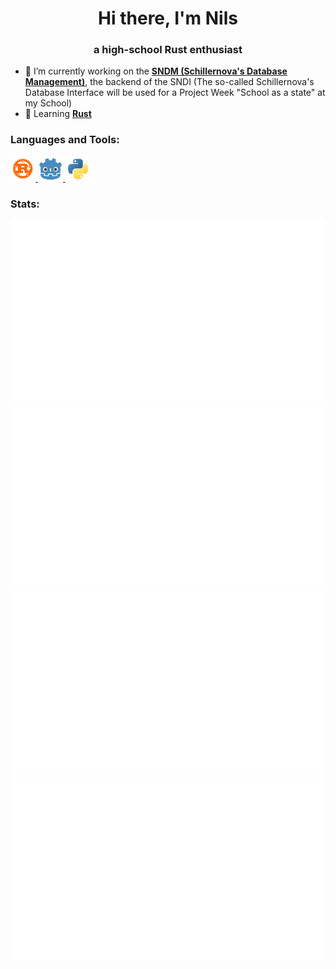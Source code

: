 <h1 align="center">Hi there, I'm Nils</h1>
<h3 align="center">a high-school Rust enthusiast</h3>

- 🔭 I’m currently working on the **[SNDM (Schillernova's Database Management)](https://github.com/NWrenger/sndm)**, the backend of the SNDI (The so-called Schillernova's Database Interface will be used for a Project Week "School as a state" at my School)
- 🦀 Learning **[Rust](https://www.rust-lang.org/)**

<h3 align="left">Languages and Tools:</h3>
<p align="left">
<a href="https://www.rust-lang.org/" target="_blank" rel="noreferrer"> <img src="https://raw.githubusercontent.com/NWrenger/NWrenger/master/rust-icon-orange.svg" alt="rust" width="40" height="40"/> </a> <a href="https://godotengine.org/" target="_blank" rel="noreferrer"> <img src="https://raw.githubusercontent.com/devicons/devicon/master/icons/godot/godot-original.svg" alt="rust" width="40" height="40"/> </a> <a href="https://www.python.org/" target="_blank" rel="noreferrer"> <img src="https://raw.githubusercontent.com/devicons/devicon/master/icons/python/python-original.svg" alt="python" width="40" height="40"/> </a>
<h3 align="left">Stats:</h3>

![](https://raw.githubusercontent.com/NWrenger/github-stats/master/generated/overview.svg#gh-dark-mode-only)
![](https://raw.githubusercontent.com/NWrenger/github-stats/master/generated/overview.svg#gh-light-mode-only)
![](https://raw.githubusercontent.com/NWrenger/github-stats/master/generated/languages.svg#gh-dark-mode-only)
![](https://raw.githubusercontent.com/NWrenger/github-stats/master/generated/languages.svg#gh-light-mode-only)
